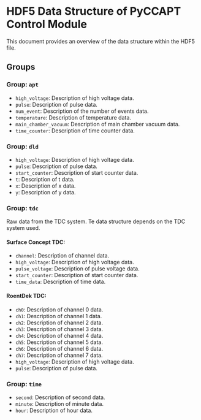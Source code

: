 # HDF5 Data Structure of PyCCAPT Control Module

This document provides an overview of the data structure within the HDF5 file.

## Groups

### Group: `apt`

- `high_voltage`: Description of high voltage data.
- `pulse`: Description of pulse data.
- `num_event`: Description of the number of events data.
- `temperature`: Description of temperature data.
- `main_chamber_vacuum`: Description of main chamber vacuum data.
- `time_counter`: Description of time counter data.

### Group: `dld`

- `high_voltage`: Description of high voltage data.
- `pulse`: Description of pulse data.
- `start_counter`: Description of start counter data.
- `t`: Description of t data.
- `x`: Description of x data.
- `y`: Description of y data.

### Group: `tdc`

Raw data from the TDC system. Te data structure depends on the TDC system used.

#### Surface Concept TDC:

- `channel`: Description of channel data.
- `high_voltage`: Description of high voltage data.
- `pulse_voltage`: Description of pulse voltage data.
- `start_counter`: Description of start counter data.
- `time_data`: Description of time data.


#### RoentDek TDC:

- `ch0`: Description of channel 0 data.
- `ch1`: Description of channel 1 data.
- `ch2`: Description of channel 2 data.
- `ch3`: Description of channel 3 data.
- `ch4`: Description of channel 4 data.
- `ch5`: Description of channel 5 data.
- `ch6`: Description of channel 6 data.
- `ch7`: Description of channel 7 data.
- `high_voltage`: Description of high voltage data.
- `pulse`: Description of pulse data.



### Group: `time`

- `second`: Description of second data.
- `minute`: Description of minute data.
- `hour`: Description of hour data.